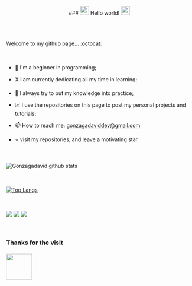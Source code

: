 <div style="text-align:center"> ###  <img src= "https://github.com/TheDudeThatCode/TheDudeThatCode/blob/master/Assets/Hi.gif" width="24px">  Hello world!  <img src="https://github.com/TheDudeThatCode/TheDudeThatCode/blob/master/Assets/Earth.gif" width="24px"></div><br><br><br>


Welcome to my github page... :octocat:<br><br><br>


- :hatching_chick: I'm a beginner in programming;

- :hourglass_flowing_sand: I am currently dedicating all my time in learning;

- :muscle: I always try to put my knowledge into practice;

- :chart_with_upwards_trend: I use the repositories on this page to post my personal projects and tutorials;

- 📫 How to reach me: gonzagadaviddev@gmail.com

- :star: visit my repositories, and leave a motivating star.<br><br><br>


![Gonzagadavid github stats](https://github-readme-stats.vercel.app/api?username=Gonzagadavid&show_icons=true&theme=merko)<br><br><br>


[![Top Langs](https://github-readme-stats.vercel.app/api/top-langs/?username=Gonzagadavid&layout=compact)](https://github.com/Gonzagadavid/github-readme-stats)<br><br><br>



<img src = "https://img.shields.io/badge/-HTML5-E34F26?style=flat&logo=html5&logoColor=white"> <img src = "https://img.shields.io/badge/-CSS3-1572B6?style=flat&logo=css3&logoColor=white"> <img src = "https://img.shields.io/badge/-JavaScript-eed718?style=flat&logo=javascript&logoColor=ffffff"><br><br><br>


### Thanks for the visit <br><br> <img src= "https://github.com/TheDudeThatCode/TheDudeThatCode/blob/master/Assets/Handshake.gif" width="70px"> ###
